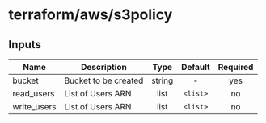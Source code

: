 # terraform/aws/s3policy

## Inputs

| Name | Description | Type | Default | Required |
|------|-------------|:----:|:-----:|:-----:|
| bucket | Bucket to be created | string | - | yes |
| read_users | List of Users ARN | list | `<list>` | no |
| write_users | List of Users ARN | list | `<list>` | no |

